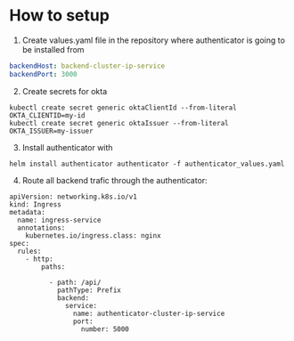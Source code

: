 # How to setup

1. Create values.yaml file in the repository 
where authenticator is going to be installed from

```yaml
backendHost: backend-cluster-ip-service
backendPort: 3000
```

2. Create secrets for okta
```shell script
kubectl create secret generic oktaClientId --from-literal OKTA_CLIENTID=my-id
kubectl create secret generic oktaIssuer --from-literal OKTA_ISSUER=my-issuer
```

3. Install authenticator with
````shell script
helm install authenticator authenticator -f authenticator_values.yaml
````

4. Route all backend trafic through the authenticator:

```
apiVersion: networking.k8s.io/v1
kind: Ingress
metadata:
  name: ingress-service
  annotations:
    kubernetes.io/ingress.class: nginx
spec:
  rules:
    - http:
        paths:

          - path: /api/
            pathType: Prefix
            backend:
              service:
                name: authenticator-cluster-ip-service
                port:
                  number: 5000 
```
